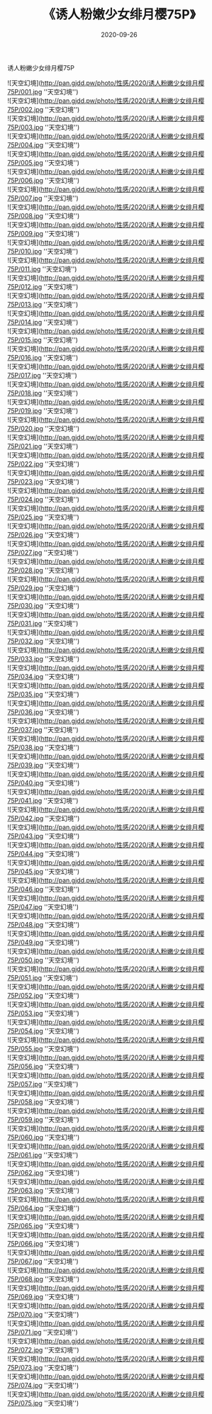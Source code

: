 ﻿---
layout: post
title:  《诱人粉嫩少女绯月樱75P》
date:   2020-09-26
img: http://pan.gjdd.pw/photo/性感/2020/诱人粉嫩少女绯月樱75P/000.jpg
categories: [美女, 性感, 泳衣]
---

诱人粉嫩少女绯月樱75P



![天空幻境](http://pan.gjdd.pw/photo/性感/2020/诱人粉嫩少女绯月樱75P/001.jpg ''天空幻境'') <br>
![天空幻境](http://pan.gjdd.pw/photo/性感/2020/诱人粉嫩少女绯月樱75P/002.jpg ''天空幻境'') <br>
![天空幻境](http://pan.gjdd.pw/photo/性感/2020/诱人粉嫩少女绯月樱75P/003.jpg ''天空幻境'') <br>
![天空幻境](http://pan.gjdd.pw/photo/性感/2020/诱人粉嫩少女绯月樱75P/004.jpg ''天空幻境'') <br>
![天空幻境](http://pan.gjdd.pw/photo/性感/2020/诱人粉嫩少女绯月樱75P/005.jpg ''天空幻境'') <br>
![天空幻境](http://pan.gjdd.pw/photo/性感/2020/诱人粉嫩少女绯月樱75P/006.jpg ''天空幻境'') <br>
![天空幻境](http://pan.gjdd.pw/photo/性感/2020/诱人粉嫩少女绯月樱75P/007.jpg ''天空幻境'') <br>
![天空幻境](http://pan.gjdd.pw/photo/性感/2020/诱人粉嫩少女绯月樱75P/008.jpg ''天空幻境'') <br>
![天空幻境](http://pan.gjdd.pw/photo/性感/2020/诱人粉嫩少女绯月樱75P/009.jpg ''天空幻境'') <br>
![天空幻境](http://pan.gjdd.pw/photo/性感/2020/诱人粉嫩少女绯月樱75P/010.jpg ''天空幻境'') <br>
![天空幻境](http://pan.gjdd.pw/photo/性感/2020/诱人粉嫩少女绯月樱75P/011.jpg ''天空幻境'') <br>
![天空幻境](http://pan.gjdd.pw/photo/性感/2020/诱人粉嫩少女绯月樱75P/012.jpg ''天空幻境'') <br>
![天空幻境](http://pan.gjdd.pw/photo/性感/2020/诱人粉嫩少女绯月樱75P/013.jpg ''天空幻境'') <br>
![天空幻境](http://pan.gjdd.pw/photo/性感/2020/诱人粉嫩少女绯月樱75P/014.jpg ''天空幻境'') <br>
![天空幻境](http://pan.gjdd.pw/photo/性感/2020/诱人粉嫩少女绯月樱75P/015.jpg ''天空幻境'') <br>
![天空幻境](http://pan.gjdd.pw/photo/性感/2020/诱人粉嫩少女绯月樱75P/016.jpg ''天空幻境'') <br>
![天空幻境](http://pan.gjdd.pw/photo/性感/2020/诱人粉嫩少女绯月樱75P/017.jpg ''天空幻境'') <br>
![天空幻境](http://pan.gjdd.pw/photo/性感/2020/诱人粉嫩少女绯月樱75P/018.jpg ''天空幻境'') <br>
![天空幻境](http://pan.gjdd.pw/photo/性感/2020/诱人粉嫩少女绯月樱75P/019.jpg ''天空幻境'') <br>
![天空幻境](http://pan.gjdd.pw/photo/性感/2020/诱人粉嫩少女绯月樱75P/020.jpg ''天空幻境'') <br>
![天空幻境](http://pan.gjdd.pw/photo/性感/2020/诱人粉嫩少女绯月樱75P/021.jpg ''天空幻境'') <br>
![天空幻境](http://pan.gjdd.pw/photo/性感/2020/诱人粉嫩少女绯月樱75P/022.jpg ''天空幻境'') <br>
![天空幻境](http://pan.gjdd.pw/photo/性感/2020/诱人粉嫩少女绯月樱75P/023.jpg ''天空幻境'') <br>
![天空幻境](http://pan.gjdd.pw/photo/性感/2020/诱人粉嫩少女绯月樱75P/024.jpg ''天空幻境'') <br>
![天空幻境](http://pan.gjdd.pw/photo/性感/2020/诱人粉嫩少女绯月樱75P/025.jpg ''天空幻境'') <br>
![天空幻境](http://pan.gjdd.pw/photo/性感/2020/诱人粉嫩少女绯月樱75P/026.jpg ''天空幻境'') <br>
![天空幻境](http://pan.gjdd.pw/photo/性感/2020/诱人粉嫩少女绯月樱75P/027.jpg ''天空幻境'') <br>
![天空幻境](http://pan.gjdd.pw/photo/性感/2020/诱人粉嫩少女绯月樱75P/028.jpg ''天空幻境'') <br>
![天空幻境](http://pan.gjdd.pw/photo/性感/2020/诱人粉嫩少女绯月樱75P/029.jpg ''天空幻境'') <br>
![天空幻境](http://pan.gjdd.pw/photo/性感/2020/诱人粉嫩少女绯月樱75P/030.jpg ''天空幻境'') <br>
![天空幻境](http://pan.gjdd.pw/photo/性感/2020/诱人粉嫩少女绯月樱75P/031.jpg ''天空幻境'') <br>
![天空幻境](http://pan.gjdd.pw/photo/性感/2020/诱人粉嫩少女绯月樱75P/032.jpg ''天空幻境'') <br>
![天空幻境](http://pan.gjdd.pw/photo/性感/2020/诱人粉嫩少女绯月樱75P/033.jpg ''天空幻境'') <br>
![天空幻境](http://pan.gjdd.pw/photo/性感/2020/诱人粉嫩少女绯月樱75P/034.jpg ''天空幻境'') <br>
![天空幻境](http://pan.gjdd.pw/photo/性感/2020/诱人粉嫩少女绯月樱75P/035.jpg ''天空幻境'') <br>
![天空幻境](http://pan.gjdd.pw/photo/性感/2020/诱人粉嫩少女绯月樱75P/036.jpg ''天空幻境'') <br>
![天空幻境](http://pan.gjdd.pw/photo/性感/2020/诱人粉嫩少女绯月樱75P/037.jpg ''天空幻境'') <br>
![天空幻境](http://pan.gjdd.pw/photo/性感/2020/诱人粉嫩少女绯月樱75P/038.jpg ''天空幻境'') <br>
![天空幻境](http://pan.gjdd.pw/photo/性感/2020/诱人粉嫩少女绯月樱75P/039.jpg ''天空幻境'') <br>
![天空幻境](http://pan.gjdd.pw/photo/性感/2020/诱人粉嫩少女绯月樱75P/040.jpg ''天空幻境'') <br>
![天空幻境](http://pan.gjdd.pw/photo/性感/2020/诱人粉嫩少女绯月樱75P/041.jpg ''天空幻境'') <br>
![天空幻境](http://pan.gjdd.pw/photo/性感/2020/诱人粉嫩少女绯月樱75P/042.jpg ''天空幻境'') <br>
![天空幻境](http://pan.gjdd.pw/photo/性感/2020/诱人粉嫩少女绯月樱75P/043.jpg ''天空幻境'') <br>
![天空幻境](http://pan.gjdd.pw/photo/性感/2020/诱人粉嫩少女绯月樱75P/044.jpg ''天空幻境'') <br>
![天空幻境](http://pan.gjdd.pw/photo/性感/2020/诱人粉嫩少女绯月樱75P/045.jpg ''天空幻境'') <br>
![天空幻境](http://pan.gjdd.pw/photo/性感/2020/诱人粉嫩少女绯月樱75P/046.jpg ''天空幻境'') <br>
![天空幻境](http://pan.gjdd.pw/photo/性感/2020/诱人粉嫩少女绯月樱75P/047.jpg ''天空幻境'') <br>
![天空幻境](http://pan.gjdd.pw/photo/性感/2020/诱人粉嫩少女绯月樱75P/048.jpg ''天空幻境'') <br>
![天空幻境](http://pan.gjdd.pw/photo/性感/2020/诱人粉嫩少女绯月樱75P/049.jpg ''天空幻境'') <br>
![天空幻境](http://pan.gjdd.pw/photo/性感/2020/诱人粉嫩少女绯月樱75P/050.jpg ''天空幻境'') <br>
![天空幻境](http://pan.gjdd.pw/photo/性感/2020/诱人粉嫩少女绯月樱75P/051.jpg ''天空幻境'') <br>
![天空幻境](http://pan.gjdd.pw/photo/性感/2020/诱人粉嫩少女绯月樱75P/052.jpg ''天空幻境'') <br>
![天空幻境](http://pan.gjdd.pw/photo/性感/2020/诱人粉嫩少女绯月樱75P/053.jpg ''天空幻境'') <br>
![天空幻境](http://pan.gjdd.pw/photo/性感/2020/诱人粉嫩少女绯月樱75P/054.jpg ''天空幻境'') <br>
![天空幻境](http://pan.gjdd.pw/photo/性感/2020/诱人粉嫩少女绯月樱75P/055.jpg ''天空幻境'') <br>
![天空幻境](http://pan.gjdd.pw/photo/性感/2020/诱人粉嫩少女绯月樱75P/056.jpg ''天空幻境'') <br>
![天空幻境](http://pan.gjdd.pw/photo/性感/2020/诱人粉嫩少女绯月樱75P/057.jpg ''天空幻境'') <br>
![天空幻境](http://pan.gjdd.pw/photo/性感/2020/诱人粉嫩少女绯月樱75P/058.jpg ''天空幻境'') <br>
![天空幻境](http://pan.gjdd.pw/photo/性感/2020/诱人粉嫩少女绯月樱75P/059.jpg ''天空幻境'') <br>
![天空幻境](http://pan.gjdd.pw/photo/性感/2020/诱人粉嫩少女绯月樱75P/060.jpg ''天空幻境'') <br>
![天空幻境](http://pan.gjdd.pw/photo/性感/2020/诱人粉嫩少女绯月樱75P/061.jpg ''天空幻境'') <br>
![天空幻境](http://pan.gjdd.pw/photo/性感/2020/诱人粉嫩少女绯月樱75P/062.jpg ''天空幻境'') <br>
![天空幻境](http://pan.gjdd.pw/photo/性感/2020/诱人粉嫩少女绯月樱75P/063.jpg ''天空幻境'') <br>
![天空幻境](http://pan.gjdd.pw/photo/性感/2020/诱人粉嫩少女绯月樱75P/064.jpg ''天空幻境'') <br>
![天空幻境](http://pan.gjdd.pw/photo/性感/2020/诱人粉嫩少女绯月樱75P/065.jpg ''天空幻境'') <br>
![天空幻境](http://pan.gjdd.pw/photo/性感/2020/诱人粉嫩少女绯月樱75P/066.jpg ''天空幻境'') <br>
![天空幻境](http://pan.gjdd.pw/photo/性感/2020/诱人粉嫩少女绯月樱75P/067.jpg ''天空幻境'') <br>
![天空幻境](http://pan.gjdd.pw/photo/性感/2020/诱人粉嫩少女绯月樱75P/068.jpg ''天空幻境'') <br>
![天空幻境](http://pan.gjdd.pw/photo/性感/2020/诱人粉嫩少女绯月樱75P/069.jpg ''天空幻境'') <br>
![天空幻境](http://pan.gjdd.pw/photo/性感/2020/诱人粉嫩少女绯月樱75P/070.jpg ''天空幻境'') <br>
![天空幻境](http://pan.gjdd.pw/photo/性感/2020/诱人粉嫩少女绯月樱75P/071.jpg ''天空幻境'') <br>
![天空幻境](http://pan.gjdd.pw/photo/性感/2020/诱人粉嫩少女绯月樱75P/072.jpg ''天空幻境'') <br>
![天空幻境](http://pan.gjdd.pw/photo/性感/2020/诱人粉嫩少女绯月樱75P/073.jpg ''天空幻境'') <br>
![天空幻境](http://pan.gjdd.pw/photo/性感/2020/诱人粉嫩少女绯月樱75P/074.jpg ''天空幻境'') <br>
![天空幻境](http://pan.gjdd.pw/photo/性感/2020/诱人粉嫩少女绯月樱75P/075.jpg ''天空幻境'') <br>